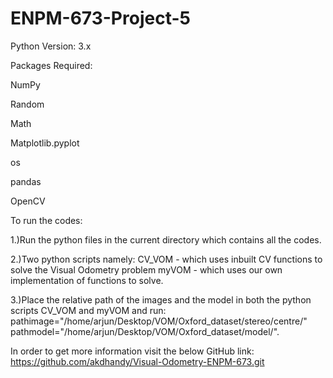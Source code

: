 # ENPM-673-Project-5
Python Version: 3.x

Packages Required:

NumPy

Random

Math

Matplotlib.pyplot 

os

pandas

OpenCV

To run the codes:


1.)Run the python files in the current directory which contains all the codes.

2.)Two python scripts namely:
CV_VOM - which uses inbuilt CV functions to solve the Visual Odometry problem
myVOM - which uses our own implementation of functions to solve. 

3.)Place the relative path of the images and the model in both the python scripts CV_VOM and myVOM and run:
pathimage="/home/arjun/Desktop/VOM/Oxford_dataset/stereo/centre/"
pathmodel="/home/arjun/Desktop/VOM/Oxford_dataset/model/".

In order to get more information visit the below GitHub link: 
https://github.com/akdhandy/Visual-Odometry-ENPM-673.git

